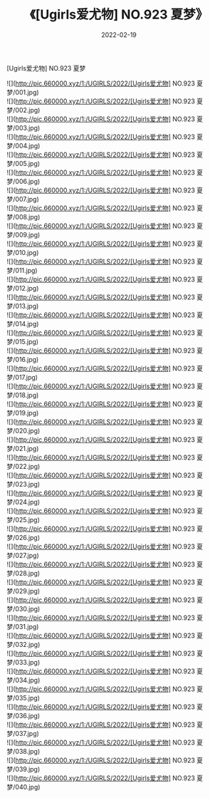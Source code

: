 ﻿---
layout: post
title:  《[Ugirls爱尤物] NO.923 夏梦》
date:   2022-02-19
img: http://pic.660000.xyz/1:/UGIRLS/2022/[Ugirls爱尤物] NO.923 夏梦/000.jpg
categories: [美女, 清纯, 唯美]
---

[Ugirls爱尤物] NO.923 夏梦

 ![](http://pic.660000.xyz/1:/UGIRLS/2022/[Ugirls爱尤物] NO.923 夏梦/001.jpg) <br>![](http://pic.660000.xyz/1:/UGIRLS/2022/[Ugirls爱尤物] NO.923 夏梦/002.jpg) <br>![](http://pic.660000.xyz/1:/UGIRLS/2022/[Ugirls爱尤物] NO.923 夏梦/003.jpg) <br>![](http://pic.660000.xyz/1:/UGIRLS/2022/[Ugirls爱尤物] NO.923 夏梦/004.jpg) <br>![](http://pic.660000.xyz/1:/UGIRLS/2022/[Ugirls爱尤物] NO.923 夏梦/005.jpg) <br>![](http://pic.660000.xyz/1:/UGIRLS/2022/[Ugirls爱尤物] NO.923 夏梦/006.jpg) <br>![](http://pic.660000.xyz/1:/UGIRLS/2022/[Ugirls爱尤物] NO.923 夏梦/007.jpg) <br>![](http://pic.660000.xyz/1:/UGIRLS/2022/[Ugirls爱尤物] NO.923 夏梦/008.jpg) <br>![](http://pic.660000.xyz/1:/UGIRLS/2022/[Ugirls爱尤物] NO.923 夏梦/009.jpg) <br>![](http://pic.660000.xyz/1:/UGIRLS/2022/[Ugirls爱尤物] NO.923 夏梦/010.jpg) <br>![](http://pic.660000.xyz/1:/UGIRLS/2022/[Ugirls爱尤物] NO.923 夏梦/011.jpg) <br>![](http://pic.660000.xyz/1:/UGIRLS/2022/[Ugirls爱尤物] NO.923 夏梦/012.jpg) <br>![](http://pic.660000.xyz/1:/UGIRLS/2022/[Ugirls爱尤物] NO.923 夏梦/013.jpg) <br>![](http://pic.660000.xyz/1:/UGIRLS/2022/[Ugirls爱尤物] NO.923 夏梦/014.jpg) <br>![](http://pic.660000.xyz/1:/UGIRLS/2022/[Ugirls爱尤物] NO.923 夏梦/015.jpg) <br>![](http://pic.660000.xyz/1:/UGIRLS/2022/[Ugirls爱尤物] NO.923 夏梦/016.jpg) <br>![](http://pic.660000.xyz/1:/UGIRLS/2022/[Ugirls爱尤物] NO.923 夏梦/017.jpg) <br>![](http://pic.660000.xyz/1:/UGIRLS/2022/[Ugirls爱尤物] NO.923 夏梦/018.jpg) <br>![](http://pic.660000.xyz/1:/UGIRLS/2022/[Ugirls爱尤物] NO.923 夏梦/019.jpg) <br>![](http://pic.660000.xyz/1:/UGIRLS/2022/[Ugirls爱尤物] NO.923 夏梦/020.jpg) <br>![](http://pic.660000.xyz/1:/UGIRLS/2022/[Ugirls爱尤物] NO.923 夏梦/021.jpg) <br>![](http://pic.660000.xyz/1:/UGIRLS/2022/[Ugirls爱尤物] NO.923 夏梦/022.jpg) <br>![](http://pic.660000.xyz/1:/UGIRLS/2022/[Ugirls爱尤物] NO.923 夏梦/023.jpg) <br>![](http://pic.660000.xyz/1:/UGIRLS/2022/[Ugirls爱尤物] NO.923 夏梦/024.jpg) <br>![](http://pic.660000.xyz/1:/UGIRLS/2022/[Ugirls爱尤物] NO.923 夏梦/025.jpg) <br>![](http://pic.660000.xyz/1:/UGIRLS/2022/[Ugirls爱尤物] NO.923 夏梦/026.jpg) <br>![](http://pic.660000.xyz/1:/UGIRLS/2022/[Ugirls爱尤物] NO.923 夏梦/027.jpg) <br>![](http://pic.660000.xyz/1:/UGIRLS/2022/[Ugirls爱尤物] NO.923 夏梦/028.jpg) <br>![](http://pic.660000.xyz/1:/UGIRLS/2022/[Ugirls爱尤物] NO.923 夏梦/029.jpg) <br>![](http://pic.660000.xyz/1:/UGIRLS/2022/[Ugirls爱尤物] NO.923 夏梦/030.jpg) <br>![](http://pic.660000.xyz/1:/UGIRLS/2022/[Ugirls爱尤物] NO.923 夏梦/031.jpg) <br>![](http://pic.660000.xyz/1:/UGIRLS/2022/[Ugirls爱尤物] NO.923 夏梦/032.jpg) <br>![](http://pic.660000.xyz/1:/UGIRLS/2022/[Ugirls爱尤物] NO.923 夏梦/033.jpg) <br>![](http://pic.660000.xyz/1:/UGIRLS/2022/[Ugirls爱尤物] NO.923 夏梦/034.jpg) <br>![](http://pic.660000.xyz/1:/UGIRLS/2022/[Ugirls爱尤物] NO.923 夏梦/035.jpg) <br>![](http://pic.660000.xyz/1:/UGIRLS/2022/[Ugirls爱尤物] NO.923 夏梦/036.jpg) <br>![](http://pic.660000.xyz/1:/UGIRLS/2022/[Ugirls爱尤物] NO.923 夏梦/037.jpg) <br>![](http://pic.660000.xyz/1:/UGIRLS/2022/[Ugirls爱尤物] NO.923 夏梦/038.jpg) <br>![](http://pic.660000.xyz/1:/UGIRLS/2022/[Ugirls爱尤物] NO.923 夏梦/039.jpg) <br>![](http://pic.660000.xyz/1:/UGIRLS/2022/[Ugirls爱尤物] NO.923 夏梦/040.jpg) <br>